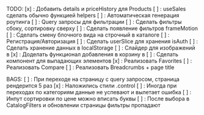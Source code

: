 TODO:
[х] : Добавить details и priceHistory для Products
[ ] : useSales сделать обычно функцией helpers
[ ] : Автоматическая генерация роутинга
[ ] : Query запросы для фильтрации
[ ] : Сделать фильтры сбоку, сортировку сверху
[ ] : Сделать появление фильтров frameMotion
[ ] : Сделать смену блочного вида на строчный в каталоге
[ ] : Регистрация/Авторизация
[ ] : Сделать userSlice для хранения isAuth
[ ] : Сделать хранение данных в localStorage
[ ] : Слайдер для изображений в <Product />
[x] : Доделать функционал добавления в корзину в <Product />
[ ] : Сделать компонент для выпадающих элементов
[x] : Реализовать Favorites
[ ] : Реализовать Compare
[ ] : Реализовать Breadcrumbs + page title

BAGS:
[ ] : При переходе на страницу с query запросом, страница рендерится 5 раз
[x] : Наложились стили .control
[ ] : Иногда при переходах по категориям данные не успевают и вылетает ошибка
[ ] : Инпут сортировки по цене можно вписать буквы
[ ] : После выбора в CatalogFilters и обновлении страницы фильтры пропадают